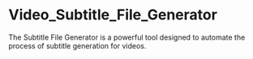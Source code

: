 # Video_Subtitle_File_Generator
 The Subtitle File Generator is a powerful tool designed to automate the process of subtitle generation for videos. 
